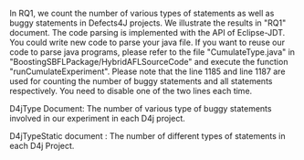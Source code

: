 In RQ1, we count the number of various types of statements as well as buggy statements in Defects4J projects. We illustrate the results in "RQ1" document. The code parsing is implemented with the API of Eclipse-JDT. You could write new code to parse your java file. If you want to reuse our code to parse java programs, please refer to the file "CumulateType.java" in "BoostingSBFLPackage/HybridAFLSourceCode" and execute the function "runCumulateExperiment". Please note that the line 1185 and line 1187 are used for counting the number of buggy statements and all statements respectively. You need to disable one of the two lines each time.

D4jType Document: The number of various type of buggy statements involved in our experiment in each D4j project.

D4jTypeStatic document : The number of different types of statements in each D4j Project.
